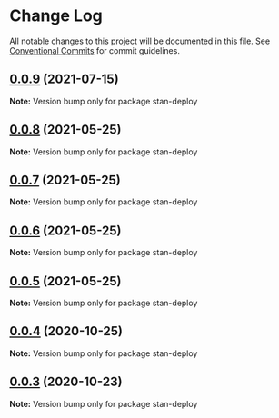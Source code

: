# Change Log

All notable changes to this project will be documented in this file.
See [Conventional Commits](https://conventionalcommits.org) for commit guidelines.

## [0.0.9](https://github.com/planjs/stan/compare/stan-deploy@0.0.4...stan-deploy@0.0.9) (2021-07-15)

**Note:** Version bump only for package stan-deploy





## [0.0.8](https://github.com/planjs/stan/compare/stan-deploy@0.0.7...stan-deploy@0.0.8) (2021-05-25)

**Note:** Version bump only for package stan-deploy





## [0.0.7](https://github.com/planjs/stan/compare/stan-deploy@0.0.6...stan-deploy@0.0.7) (2021-05-25)

**Note:** Version bump only for package stan-deploy





## [0.0.6](https://github.com/planjs/stan/compare/stan-deploy@0.0.5...stan-deploy@0.0.6) (2021-05-25)

**Note:** Version bump only for package stan-deploy





## [0.0.5](https://github.com/planjs/stan/compare/stan-deploy@0.0.4...stan-deploy@0.0.5) (2021-05-25)

**Note:** Version bump only for package stan-deploy





## [0.0.4](https://github.com/planjs/stan/compare/stan-deploy@0.0.3...stan-deploy@0.0.4) (2020-10-25)

**Note:** Version bump only for package stan-deploy





## [0.0.3](https://github.com/planjs/stan/compare/stan-deploy@0.0.2...stan-deploy@0.0.3) (2020-10-23)

**Note:** Version bump only for package stan-deploy
